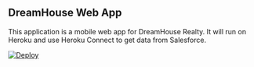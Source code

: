 DreamHouse Web App
------------------

This application is a mobile web app for DreamHouse Realty. It will run on Heroku and use Heroku Connect to get data from Salesforce.

<a href="https://heroku.com/deploy">
  <img src="https://www.herokucdn.com/deploy/button.svg" alt="Deploy">
</a


